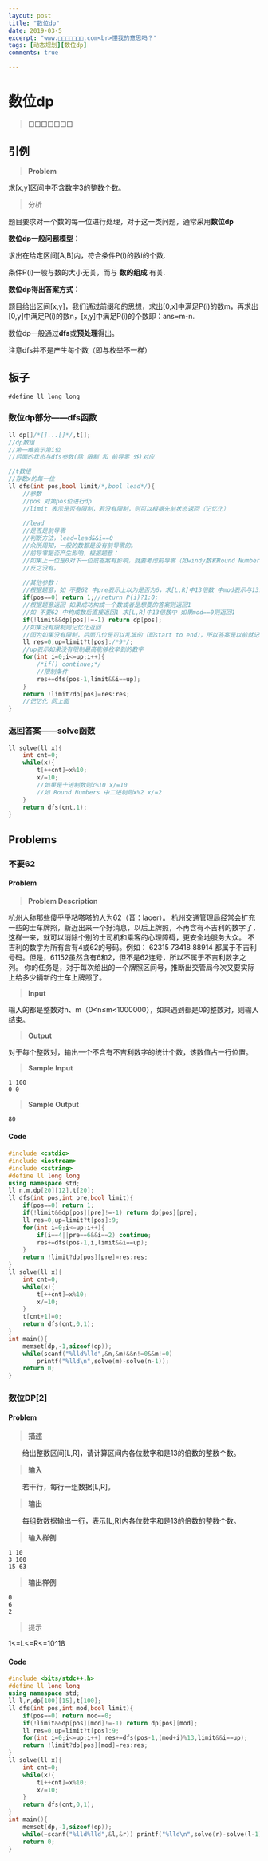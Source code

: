 ```yaml
---
layout: post
title: "数位dp"
date: 2019-03-5
excerpt: "www.□□□□□□□.com<br>懂我的意思吗？"
tags: [动态规划][数位dp]
comments: true

---
```


# 数位dp

> □□□□□□□

## 引例

> **Problem**

求[x,y]区间中不含数字3的整数个数。

> 分析

题目要求对一个数的每一位进行处理，对于这一类问题，通常采用**数位dp**

**数位dp一般问题模型：**

 求出在给定区间[A,B]内，符合条件P(i)的数i的个数.

  条件P(i)一般与数的大小无关，而与 **数的组成** 有关.

**数位dp得出答案方式：**

题目给出区间[x,y]，我们通过前缀和的思想，求出[0,x]中满足P(i)的数m，再求出[0,y]中满足P(i)的数n，[x,y]中满足P(i)的个数即：ans=m-n.

数位dp一般通过**dfs**或**预处理**得出。

注意dfs并不是产生每个数（即与枚举不一样）

## 板子

`#define ll long long`

### 数位dp部分——dfs函数

```cpp
ll dp[]/*[]...[]*/,t[];
//dp数组
//第一维表示第i位
//后面的状态与dfs参数(除 限制 和 前导零 外)对应

//t数组
//存数x的每一位
ll dfs(int pos,bool limit/*,bool lead*/){
    //参数
    //pos 对第pos位进行dp
    //limit 表示是否有限制，若没有限制，则可以根据先前状态返回（记忆化）
    
    //lead
    //是否是前导零
    //判断方法，lead=lead&&i==0
    //众所周知，一般的数都是没有前导零的。
    //前导零是否产生影响，根据题意：
    //如果上一位是0对下一位或答案有影响，就要考虑前导零（如windy数和Round Numbers)
    //反之没有。
    
    //其他参数：
    //根据题意，如 不要62 中pre表示上以为是否为6，求[L,R]中13倍数 中mod表示与13求模
	if(pos==0) return 1;//return P(i)?1:0;
    //根据题意返回 如果成功构成一个数或者是想要的答案则返回1
    //如 不要62 中构成数后直接返回1 求[L,R]中13倍数中 如果mod==0则返回1
	if(!limit&&dp[pos]!=-1) return dp[pos];
    //如果没有限制则记忆化返回
    //因为如果没有限制，后面几位是可以乱填的（即start to end），所以答案是以前就记录下的。反之则没有
	ll res=0,up=limit?t[pos]:/*9*/;
    //up表示如果没有限制最高能够枚举到的数字
	for(int i=0;i<=up;i++){
		/*if() continue;*/
        //限制条件
		res+=dfs(pos-1,limit&&i==up);
	}
	return !limit?dp[pos]=res:res;
    //记忆化 同上面
}
```

### 返回答案——solve函数

```cpp
ll solve(ll x){
	int cnt=0;
	while(x){
		t[++cnt]=x%10;
		x/=10;
        //如果是十进制数则x%10 x/=10
        //如 Round Numbers 中二进制则x%2 x/=2
	}
	return dfs(cnt,1);
}
```

## Problems

### 不要62

#### Problem

> **Problem Description**

杭州人称那些傻乎乎粘嗒嗒的人为62（音：laoer）。
杭州交通管理局经常会扩充一些的士车牌照，新近出来一个好消息，以后上牌照，不再含有不吉利的数字了，这样一来，就可以消除个别的士司机和乘客的心理障碍，更安全地服务大众。
不吉利的数字为所有含有4或62的号码。例如：
62315  73418  88914
都属于不吉利号码。但是，61152虽然含有6和2，但不是62连号，所以不属于不吉利数字之列。
你的任务是，对于每次给出的一个牌照区间号，推断出交管局今次又要实际上给多少辆新的士车上牌照了。

> **Input**

输入的都是整数对n、m（0<n≤m<1000000），如果遇到都是0的整数对，则输入结束。

> **Output**

对于每个整数对，输出一个不含有不吉利数字的统计个数，该数值占一行位置。

> **Sample Input**

```
1 100
0 0
```

> **Sample Output**

```
80
```

 

#### Code

```cpp
#include <cstdio>
#include <iostream>
#include <cstring>
#define ll long long
using namespace std;
ll n,m,dp[20][12],t[20];
ll dfs(int pos,int pre,bool limit){
	if(pos==0) return 1;
	if(!limit&&dp[pos][pre]!=-1) return dp[pos][pre];
	ll res=0,up=limit?t[pos]:9;
	for(int i=0;i<=up;i++){
		if(i==4||pre==6&&i==2) continue;
		res+=dfs(pos-1,i,limit&&i==up);
	}
	return !limit?dp[pos][pre]=res:res;
}
ll solve(ll x){
	int cnt=0;
	while(x){
		t[++cnt]=x%10;
		x/=10;
	}
	t[cnt+1]=0;
	return dfs(cnt,0,1);
}
int main(){
	memset(dp,-1,sizeof(dp));
	while(scanf("%lld%lld",&n,&m)&&n!=0&&m!=0)
		printf("%lld\n",solve(m)-solve(n-1));
	return 0;
}
```

### 数位DP[2]

#### Problem

> **描述**

　　给出整数区间[L,R]，请计算区间内各位数字和是13的倍数的整数个数。

> **输入**

　　若干行，每行一组数据[L,R]。

> **输出**

　　每组数数据输出一行，表示[L,R]内各位数字和是13的倍数的整数个数。

> **输入样例**               

```
1 10
3 100
15 63
```

> **输出样例**

```
0
6
2
```

> 提示

1<=L<=R<=10^18

#### Code

```cpp
#include <bits/stdc++.h>
#define ll long long
using namespace std;
ll l,r,dp[100][15],t[100];
ll dfs(int pos,int mod,bool limit){
	if(pos==0) return mod==0;
	if(!limit&&dp[pos][mod]!=-1) return dp[pos][mod];
	ll res=0,up=limit?t[pos]:9;
	for(int i=0;i<=up;i++) res+=dfs(pos-1,(mod+i)%13,limit&&i==up);
	return !limit?dp[pos][mod]=res:res;
}
ll solve(ll x){
	int cnt=0;
	while(x){
		t[++cnt]=x%10;
		x/=10;
	}
	return dfs(cnt,0,1);
}
int main(){
	memset(dp,-1,sizeof(dp));
	while(~scanf("%lld%lld",&l,&r)) printf("%lld\n",solve(r)-solve(l-1));
	return 0;
}
```

